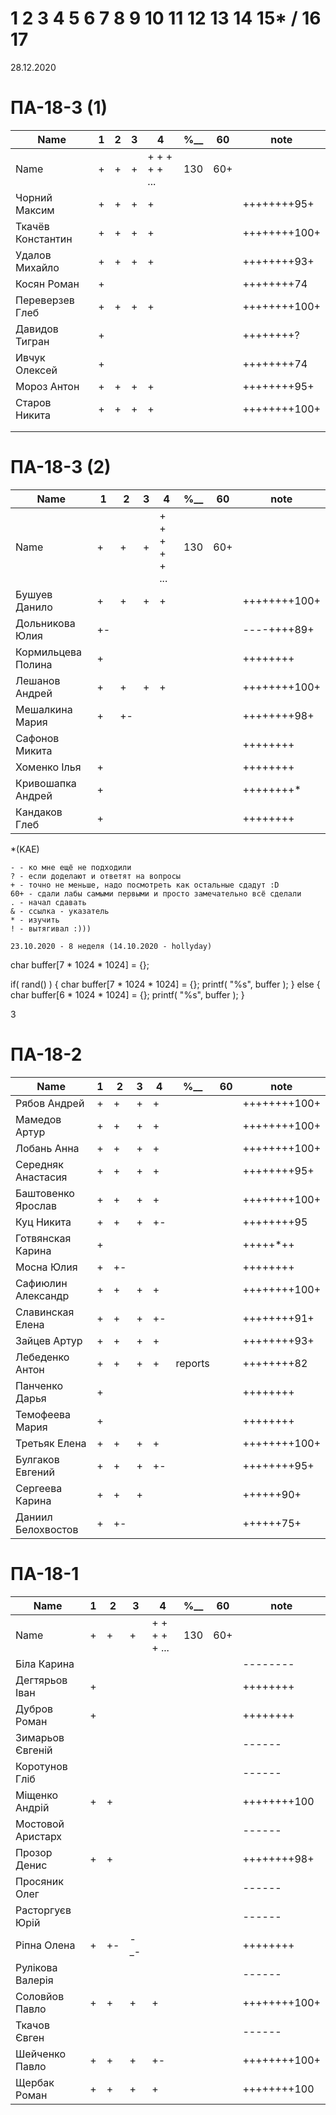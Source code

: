 # 1 2 3 4 5 6 7 8 9 10 11 12 13 14 15* / 16 17

28.12.2020

# ПА-18-3 (1) 
|Name|1|2|3|4|________%__________|60|note|
| --- | --- | --- | --- | --- | --- | --- | --- |
|Name		|+|+|+|+ + + + + ...|		130		|60+||
|Чорний Максим		|+|+|+|+|				||++++++++95+|	polazaz
|Ткачёв	Константин	|+|+|+|+|				||++++++++100+|	trems - Сияние Кинг
|Удалов	Михайло		|+|+|+|+|				||++++++++93+|	
|Косян Роман 		|+||||					||++++++++74|
|Переверзев Глеб	|+|+|+|+|				||++++++++100+| GAP
|Давидов Тигран		|+||||					||++++++++?|
|Ивчук Олексей		|+||||					||++++++++74|
|Мороз Антон		|+|+|+|+|				||++++++++95+|
|Старов Никита		|+|+|+|+|				||++++++++100+| GS - GreenShark
||
||

# ПА-18-3 (2) 
|Name|1|2|3|4|________%__________|60|note|
| --- | --- | --- | --- | --- | --- | --- | --- |
|Name		|+|+|+|+ + + + + ...|		130		|60+||
|Бушуев Данило			|+|+|+|+|			||++++++++100+| - BDO
|Дольникова Юлия		|+-||||				||----++++89+|
|Кормильцева Полина		|+||||				||++++++++|
|Лешанов Андрей			|+|+|+|+|			||++++++++100+|
|Мешалкина Мария		|+|+-|||			||++++++++98+|
|Сафонов Микита			|||||				||++++++++|
|Хоменко Ілья			|+||||				||++++++++|
|Кривошапка Андрей		|+||||				||++++++++*|
|Кандаков Глеб			|+||||				||++++++++|

*(KAE)
```
- - ко мне ещё не подходили
? - если доделают и ответят на вопросы 
+ - точно не меньше, надо посмотреть как остальные сдадут :D  
60+ - сдали лабы самыми первыми и просто замечательно всё сделали
. - начал сдавать
& - ссылка - указатель
* - изучить
! - вытягивал :)))

23.10.2020 - 8 неделя (14.10.2020 - hollyday)
```
char buffer[7 * 1024 * 1024] = {};

if( rand() ) {
       char buffer[7 * 1024 * 1024] = {};
       printf( "%s", buffer );
    } else {
       char buffer[6 * 1024 * 1024] = {};
       printf( "%s", buffer );
    }

3
# ПА-18-2
|Name|1|2|3|4|________%__________|60|note|
| --- | --- | --- | --- | --- | --- | --- | --- |
|Рябов Андрей			|+|+|+|+|			||++++++++100+|
|Мамедов Артур			|+|+|+|+|			||++++++++100+|
|Лобань Анна			|+|+|+|+|			||++++++++100+|
|Середняк Анастасия		|+|+|+|+|			||++++++++95+| ABS
|Баштовенко Ярослав		|+|+|+|+|			||++++++++100+|
|Куц Никита				|+|+|+|+-|			||++++++++95| ^_^
|Готвянская Карина		|+||||				||+++++*++|
|Мосна Юлия				|+|+-|||			||++++++++|
|Сафиюлин Александр		|+|+|+|+|			||++++++++100+|
|Славинская Елена		|+|+|+|+-|			||++++++++91+| Lena ^_^
|Зайцев Артур			|+|+|+|+|			||++++++++93+|believefenix
|Лебеденко Антон		|+|+|+|+|reports			||++++++++82|
|Панченко Дарья			|+||||				||++++++++|
|Темофеева Мария		|+||||				||++++++++|
|Третьяк Елена			|+|+|+|+|			||++++++++100+| Grace_Biz  - Объяснить контекст и окно - почему только одно нужно
|Булгаков Евгений		|+|+|+|+-|				||++++++++95+| Bumblebee
|Сергеева Карина		|+|+|+||			||++++++90+|
|Даниил Белохвостов		|+|+-|||			||++++++75+|

# ПА-18-1
|Name|1|2|3|4|________%__________|60|note|
| --- | --- | --- | --- | --- | --- | --- | --- |
|Name		|+|+|+|+ + + + + ...|		130		|60+||
|Біла Карина			|||||				||--------|
|Дегтярьов Іван			|+||||				||++++++++|
|Дубров Роман			|+||||				||++++++++|
|Зимарьов Євгеній		|||||				||------|
|Коротунов Гліб			|||||				||------|
|Міщенко Андрій			|+|+|||				||++++++++100|
|Мостовой Аристарх		|||||				||------|
|Прозор Денис			|+|+|||				||++++++++98+| zonmen
|Просяник Олег			|||||				||------|
|Расторгуєв Юрій		|||||				||------|
|Ріпна Олена			|+|+-|-_-||			||++++++++|
|Рулікова Валерія		|||||				||------|
|Соловйов Павло			|+|+|+|+|			||++++++++100+|
|Ткачов Євген			|||||				||------|
|Шейченко Павло			|+|+|+|+-|			||++++++++100+|
|Щербак Роман			|+|+|+|+|			||++++++++100|




